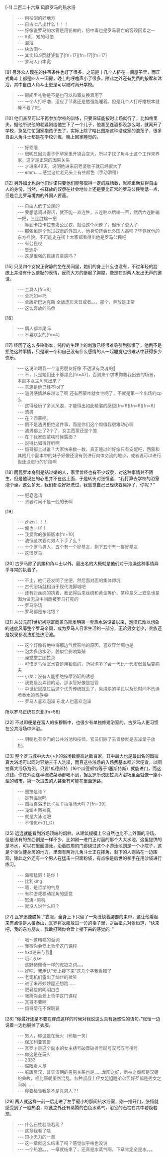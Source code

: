 
[-1] 二百二十六章 风靡罗马的热水浴
>--- 用袖剑的好地方<br>
>--- 自古七八出什么！！！<br>
>--- 好像说罗马的水管是用铅做的，铅中毒也是罗马衰亡的客观因素之一<br>
>--- 9页，短的可怕<br>
>--- 混浴<br>
>--- 快放图～<br>
>--- 其实18.9页就够看了[fn=17][fn=17][fn=17]<br>
>--- 罗马人山本宽<br>

[9] 另外众人现在的住宿条件也好了很多，之前是十几个人挤在一间屋子里，而正式角斗士都是四人一间房，晚上的呼噜声小了很多，除此之外还有免费的按摩和沐浴，其中自由人角斗士更是可以随时离开学校。
>--- 房间里礼物是不是也可以和室友换着用了<br>
>--- 一个人打呼噜，适应了节奏还是勉强能睡着。但是几个人打呼噜根本就睡不着了吧。<br>

[10] 他们甚至可以不再参加学校的训练，只要保证能按时上场就行了，比如格里夫，据他所说他的老婆刚给他生下了一个儿子，他甚至连酒都没怎么喝，就离开了学校，急急忙忙回家抱孩子去了，实际上除了哈比图斯这种没成家的浪荡子，很多自由人角斗士都是在学校训练，晚上回家睡觉的。
>--- 好乖哦<br>
>--- 很明显因为妻子怀孕家里开销会变大，所以才找了角斗士这个工作来养家，这才是正常的因果关系<br>
>--- 才进来49天，说明他进来前老婆肚子就已经很大了<br>
>--- emm……感觉这位老兄头上有些颜色（手动滑稽）<br>

[12] 另外加比也向他们许诺只要他们能够取得一定的胜场数，就能重新获得自由人的身份，当然，被释放的奴隶在社会地位上还是要比正常的罗马公民稍低一点，但是会比罗马境内的外国人要高。
>--- 自由人低于公民的<br>
>--- 要想低调过得话，就不能一直连胜，五连胜以后输一百，然后六连胜输一把，三连胜输一把<br>
>--- 等到卡拉卡拉普发公民权，就没这个问题了，但乐子更大了<br>
>--- 那张恒是个当过奴隶的外国人，他身份还会比外国人高吗？毕竟就他的东方样貌，不可能走在街上大家都看得出他是罗马公民吧<br>
>--- 有公民权<br>
>--- 鲁迪斯<br>
>--- 这是很强的民族自豪感吗？<br>

[15] 只见四个女奴正安静的坐在房间里，她们的身上什么也没有，不过年轻的脸庞上并没有什么羞耻的表情，反而大方的挺起了胸膛，像是在对两人发出无声的邀请。
>--- 工具人[fn=8]<br>
>--- 全托如半托<br>
>--- 全版斯巴达克斯  全版庞贝末日或者。。。那个，奔放是正常<br>
>--- 这么奔放的吗😳<br>

[16] 
>--- 俩人都羊尾吗<br>
>--- 不喜欢女的[fn=4]<br>

[17] 经历了这么多轮副本，纯粹的生理上的刺激已经很难吸引到张恒了，他倒不是拒绝这种事情，只是跟一个和自己没有什么感情的人一起睡觉也很难从中获得多少快乐。
>--- 这说法跟我一个渣男朋友好像 不透没有灵魂的🍺<br>
>--- 不，只是她们还不够漂亮[fn=47]，否则来个求求你救我出去的场景，本副本女主角就出来了<br>
>--- 意思是他已经不lol了<br>
>--- 渣男感情越来越淡了啊
还有西蒙咋就女主呢了，不就是第一个出场的cp么<br>
>--- 这得经历了多大风浪，才能得出如此精湛的感悟[fn=8][fn=8][fn=8]<br>
>--- 渣男<br>
>--- 在？西蒙呢。<br>
>--- 倒不是渣男拒绝这件事，而是你们这个颜值我很难动心啊<br>
>--- 渣男都上了2个了，女主西蒙还是个雏<br>
>--- 在？我家西蒙啥时候露面？<br>
>--- 说得比唱得好听啊<br>
>--- 恒哥都上过谁？大家快来数一数，真正睡过的好像只有安妮吧，西蒙和其他几个副本中的妹子好像还没有到进行肉体交流的地步，或者说可以进行但还没进行的阶段啊<br>

[18] 而瓦罗本身则是结过婚的人，家里曾经也有不少奴隶，对这种事情并不陌生，但是他现在的心思并不在这上面，于是转头对张恒道，“我打算去学校的浴室泡个澡，这么多天，我们都没好好洗过，我感觉自己已经快要臭掉了，你呢？”
>--- 肥皂邀请<br>
>--- 贤者时间不是一般的长啊<br>

[19] 
>--- zhzn！！！<br>
>--- 俺也一样！<br>
>--- 我爱你的张恒版本[fn=10]<br>
>--- 渣恒这次要对男人下手了么？<br>
>--- 十个罗马男人，五个有一个好基友，剩下五个有一群好基友<br>
>--- 这很罗马<br>

[20] 古罗马除了凯撒和角斗士以外，最出名的大概就是他们对于泡澡这种事情异乎寻常的执着了。
>--- 不止，他们还发明了坐便，然后面对面的集体蹲坑<br>
>--- 古代浴场就相当于现代洗脚城吧<br>
>--- 还有对丝绸的执着，我记得后来丝绸和黄金等价，某种意义上安息也是因为做无良中间商被罗马打死的<br>
>--- 罗马浴场<br>
>--- 罗马都是东北银？<br>

[21] 从公元前1世纪初期富商盖乌斯发明第一套热水浴设备以来，泡澡已难以想象的速度风靡整个罗马帝国，成为罗马人日常生活的一部分，无论男女老少，贵族还是奴隶都没法拒绝热浴池。
>--- 这个好像有地中海那边气候影响的原因，喜欢穿丝绸也是<br>
>--- 泡太多热水浴，貌似会影响繁殖<br>
>--- 澡堂堂主图拉真<br>
>--- 可惜罗马浴室水管是用铅做的，所以泡多了会一代比一代虚弱最后变病夫<br>
>--- 小龙：没有人能拒绝按摩浴缸的诱惑<br>
>--- 我要是没弄错的话，那水管好像是铅管<br>
>--- 中世纪鼠疫过后这个优秀传统就丢了，臭烘烘的平民以及长时间不洗澡喷香水的贵族😂<br>
>--- 罗马人喜欢泡澡
东北人也喜欢泡澡

所以罗马正统在东北[fn=58]<br>

[22] 不过即便是在富人的多穆斯中，也很少有单独修建浴室的，古罗马人更习惯在公共浴场中沐浴。
>--- 明朝也有专门的公共浴池和技师，官员们除了去青楼就是去澡堂子放松。<br>

[23] 整个罗马城中大大小小的浴场数量高达数百家，其中最大也是最出名的图拉真大浴场可以同时容纳三千人洗澡，而且这些浴场的入场费基本都非常便宜，以图拉真大浴场为例，只要1瓜德郎特（16个瓜德郎特等于1塞斯特斯）就能进门，而这点钱，你在外面连半碗浓菜汤都喝不到，据瓦罗所说图拉真大浴场里面就像一座小型的城市，第一次进去的人甚至有可能在里面迷路。
>--- 图拉是谁？<br>
>--- 是有温泉吗<br>
>--- 图拉真浴场比卡拉卡拉浴场大咩？[fn=39]<br>
>--- 澡堂主图拉真<br>
>--- 就是大泳池吧<br>
>--- 不懂货币(Ω_Ω)<br>

[25] 远远就能看到浴场顶端的烟柱。从建筑规模上它自然也比不上外面的浴场，但是该有的东西倒是一样不少，比如刚一进门正对面的那个大大水池，这里提供的是冷水，可以在里面游泳，沿着四周的门廊绕过这个小游泳池则是一个小院子，这是个类似健身房的地方，里面有两对儿角斗士正在摔角，剩下的人则站在一边围观，除此之外还有一个男人在猛击一只面粉袋，有点像是后世的拳手在用沙袋进行练习。
>--- 面粉猛男！是你！<br>
>--- 比利king<br>
>--- 嗯，是哲学的气息<br>
>--- 有种游戏移动视角的感觉<br>
>--- 怒涛♂男魂<br>
>--- 就没人说什么吗？<br>

[27] 瓦罗迅速脱掉了衣服，全身上下只留了一条缠绕着腰部的束带，这让他看起来有点像是人猿泰山，瓦罗将衣服放进一旁的柜子里，之后扭头对张恒道，“快来吧，我的东方朋友，我敢打赌你会爱上接下来的感觉的。”
>--- 哦～这糟糕的台词<br>
>--- 我猜你会爱上哲学这门课程<br>
>--- hxd速来与我🤺<br>
>--- 哦♂液se<br>
>--- 这野猪佩奇一样的虎狼之词。。。<br>
>--- 好吧，我承认"爱上接下来"这几个字我看错了<br>
>--- 老司机们露出了灿烂的微笑<br>
>--- 进了米奇妙妙屋还想跑……<br>
>--- 肥皂捡的明明白白<br>
>--- 我猜你会爱上哲学这门课程<br>
>--- 瓦哥不要啊<br>
>--- 恒哥菊花不保啊要<br>

[28] “你最好还是不要在穿成这样的时候对我说这么具有迷惑性的语句。”张恒一边说着一边也脱掉了衣服。
>--- 男人，你这是在玩火（邪魅一笑）<br>
>--- 保加利亚警告<br>
>--- 瓦罗才是这个副本的女主括号破音破折号叹号叹号叹号括号<br>
>--- 你这是在玩火<br>
>--- 2333<br>
>--- 腐眼看人基<br>
>--- 脏唐臭汉，其实汉朝的男男关系也是……龙阳之好，断袖之癖都是汉朝的典故，相比唐朝虽然混乱，各种叔叔上侄女姐姐睡弟弟但好歹都是男女之间啊……<br>
>--- 你要检验我是不是真男人？!<br>

[29] 两人就这样一前一后走进了左手最小的那间热水浴室，刚一推开门，张恒就感受到了一股热浪，除此之外还有蒸腾的白色水蒸气，浴室的石柱在其中若隐若现。
>--- 什么石柱若隐若现？<br>
>--- 这章我看了啥<br>
>--- 短小无力的一章<br>
>--- 这一章就这么结束了吗？感觉似乎啥也没说<br>
>--- 一个热浪。。。一章就结束了，还真是水蒸气啊，下章肯定全是水。。。<br>
